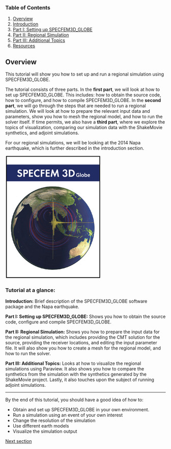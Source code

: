 
### Table of Contents
1. [Overview](/index.md)
2. [Introduction](/intro_specfem.md)
3. [Part I: Setting up SPECFEM3D_GLOBE](/getting_started.md)
4. [Part II: Regional Simulation](/prep_data.md)
5. [Part III: Additional Topics](/partIII.md)
6. [Resources](resources.md)


## Overview

This tutorial will show you how to set up and run a regional simulation using
SPECFEM3D_GLOBE.

The tutorial consists of three parts. In the **first part**, we will look at how to
set up SPECFEM3D_GLOBE. This includes: how to obtain the source code, how to
configure, and how to compile SPECFEM3D_GLOBE. In the **second part**, we will go
through the steps that are needed to run a regional simulation. We will look at
how to prepare the relevant input data and parameters, show you how to mesh the
regional model, and how to run the solver itself. If time permits, we also have
a **third part**, where we explore the topics of visualization, comparing our
simulation data with the ShakeMovie synthetics, and adjoint simulations.

For our regional simulations, we will be looking at the 2014 Napa earthquake,
which is further described in the introduction section.


![SPECFEM3D_GLOBE](/Fig/cover-small.jpeg)


### Tutorial at a glance:

**Introduction:** Brief description of the SPECFEM3D_GLOBE software package and the Napa
earthquake.

**Part I: Setting up SPECFEM3D_GLOBE:** Shows you how to obtain the source
code, configure and compile SPECFEM3D_GLOBE.

**Part II: Regional Simulation:** Shows you how to prepare the input data for
the regional simulation, which includes providing the CMT solution for the
source, providing the receiver locations, and editing the input parameter file.
It will also show you how to create a mesh for the regional model, and how to
run the solver.

**Part III: Additional Topics:** Looks at how to visualize the regional
simulations using Paraview. It also shows you how to compare the synthetics
from the simulation with the synthetics generated by the ShakeMovie project.
Lastly, it also touches upon the subject of running adjoint simulations.

---

By the end of this tutorial, you should have a good idea of how to:
* Obtain and set up SPECFEM3D_GLOBE in your own environment.
* Run a simulation using an event of your own interest
* Change the resolution of the simulation
* Use different earth models
* Visualize the simulation output


[Next section](/intro_specfem.md)

